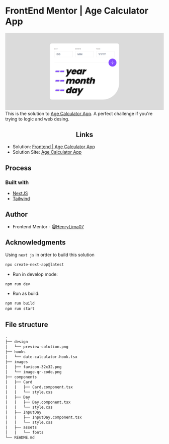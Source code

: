 # FrontEnd Mentor | Age Calculator App

![](./design/preview-solution.png)
This is the solution to [Age Calculator App](https://www.frontendmentor.io/challenges/age-calculator-app-dF9DFFpj-Q/hub). A perfect challenge if you're trying to logic and web desing.

<h2 align="center">Links</h2>

-   Solution: [Frontend | Age Calculator App](https://www.frontendmentor.io/solutions/age-calculator-app-vmSzN2t9fP)
-   Solution Site: [Age Calculator App](https://frontend-mentor-bvuz.vercel.app/)

## Process

### Built with

-   [NextJS](https://nextjs.org/docs)
-   [Tailwind](https://tailwindcss.com/docs/installation)

## Author

-   Frontend Mentor - [@HenryLima07](https://www.frontendmentor.io/profile/HenryLima07)

## Acknowledgments

Using `next js` in order to build this solution

```bash
npx create-next-app@latest
```

-   Run in develop mode:

```bash
npm run dev
```

-   Run as build:

```bash
npm run build
npm run start
```

## File structure

```
.
├── design
│   └── preview-solution.png
├── hooks
│   └── date-calculator.hook.tsx
├── images
│   ├── favicon-32x32.png
│   └── image-qr-code.png
├── components
|   ├── Card
|   |   ├── Card.component.tsx
|   |   └── style.css
|   ├── Day
|   |   ├── Day.component.tsx
|   |   └── style.css
|   ├── InputDay
|   |   ├── InputDay.component.tsx
|   |   └── style.css
|   ├── assets
│   |   └── fonts
└── README.md
```
